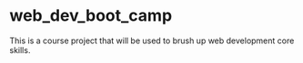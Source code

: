 # web_dev_boot_camp
This is a course project that will be used to brush up web development core skills.
